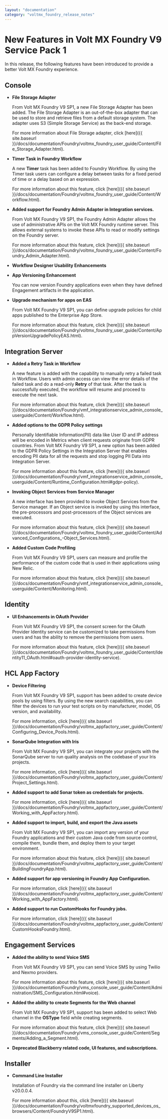 ```yaml
---
layout: "documentation"
category: "voltmx_foundry_release_notes"
---
```

                          

New Features in Volt MX Foundry V9 Service Pack 1
================================================

In this release, the following features have been introduced to provide a better Volt MX Foundry experience.

Console
-------

*   **File Storage Adapter**
    
    From Volt MX Foundry V9 SP1, a new File Storage Adapter has been added. The File Storage Adapter is an out-of-the-box adapter that can be used to store and retrieve files from a default storage system. The adapter uses S3 (Simple Storage Service) as the back-end storage.
    
    For more information about File Storage adapter, click [here]({{ site.baseurl }}/docs/documentation/Foundry/voltmx_foundry_user_guide/Content/File_Storage_Adapter.html).
    
*   **Timer Task in Foundry Workflow**
    
    A new **Timer** task has been added to Foundry Workflow. By using the Timer task users can configure a delay between tasks for a fixed period of time or a delay based on an expression.
    
    For more information about this feature, click [here]({{ site.baseurl }}/docs/documentation/Foundry/voltmx_foundry_user_guide/Content/Workflow.html).
    
*   **Added support for Foundry Admin Adapter in Integration services.**
    
    From Volt MX Foundry V9 SP1, the Foundry Admin Adapter allows the use of administrative APIs on the Volt MX Foundry runtime server. This allows external systems to invoke these APIs to read or modify settings on the Foundry server.
    
    For more information about this feature, click [here]({{ site.baseurl }}/docs/documentation/Foundry/voltmx_foundry_user_guide/Content/Foundry_Admin_Adapter.html).
    
*   **Workflow Designer Usability Enhancements**
*   **App Versioning Enhancement**
    
    You can now version Foundry applications even when they have defined Engagement artifacts in the application.
    
*   **Upgrade mechanism for apps on EAS**
    
    From Volt MX Foundry V9 SP1, you can define upgrade policies for child apps published to the Enterprise App Store.
    
    For more information about this feature, click [here]({{ site.baseurl }}/docs/documentation/Foundry/voltmx_foundry_user_guide/Content/AppVersionUpgradePolicyEAS.html).
    

Integration Server
------------------

*   **Added a Retry Task in Workflow**
    
    A new feature is added with the capability to manually retry a failed task in Workflow. Users with admin access can view the error details of the failed task and do a read-only **Retry** of that task. After the task is successfully executed, the workflow will resume and proceed to execute the next task.
    
    For more information about this feature, click [here]({{ site.baseurl }}/docs/documentation/Foundry/vmf_integrationservice_admin_console_userguide/Content/Workflow.html).
    

*   **Added options to the GDPR Policy settings**
    
    Personally Identifiable Information(PII) data like User ID and IP address will be encoded in Metrics when client requests originate from GDPR countries. From Volt MX Foundry V9 SP1, a new option has been added to the GDPR Policy Settings in the Integration Server that enables encoding PII data for all the requests and stop logging PII Data into Integration Server.
    
    For more information about this feature, click [here]({{ site.baseurl }}/docs/documentation/Foundry/vmf_integrationservice_admin_console_userguide/Content/Runtime_Configuration.html#gdpr-policy).
    
*   **Invoking Object Services from Service Manager**
    
    A new interface has been provided to invoke Object Services from the Service manager. If an Object service is invoked by using this interface, the pre-processors and post-processors of the Object services are executed.
    
    For more information about this feature, click [here]({{ site.baseurl }}/docs/documentation/Foundry/voltmx_foundry_user_guide/Content/Advanced_Configurations_-Object_Services.html).
    
*   **Added Custom Code Profiling**
    
    From Volt MX Foundry V9 SP1, users can measure and profile the performance of the custom code that is used in their applications using New Relic.
    
    For more information about this feature, click [here]({{ site.baseurl }}/docs/documentation/Foundry/vmf_integrationservice_admin_console_userguide/Content/Monitoring.html).
    

Identity
--------

*   **UI Enhancements in OAuth Provider**
    
    From Volt MX Foundry V9 SP1, the consent screen for the OAuth Provider Identity service can be customized to take permissions from users and has the ability to remove the permissions from users.
    
    For more information about this feature, click [here]({{ site.baseurl }}/docs/documentation/Foundry/voltmx_foundry_user_guide/Content/Identity11_OAuth.html#oauth-provider-identity-service).
    

HCL App Factory
-------------------

*   **Device Filtering**
    
    From Volt MX Foundry V9 SP1, support has been added to create device pools by using filters. By using the new search capabilities, you can filter the devices to run your test scripts on by manufacturer, model, OS version, and availability.
    
    For more information, click [here]({{ site.baseurl }}/docs/documentation/Foundry/voltmx_appfactory_user_guide/Content/Configuring_Device_Pools.html).
    
*   **SonarQube Integration with Iris**
    
    From Volt MX Foundry V9 SP1, you can integrate your projects with the SonarQube server to run quality analysis on the codebase of your Iris projects.
    
    For more information, click [here]({{ site.baseurl }}/docs/documentation/Foundry/voltmx_appfactory_user_guide/Content/Project_Settings.html).
    
*   **Added support to add Sonar token as credentials for projects.**
    
    For more information, click [here]({{ site.baseurl }}/docs/documentation/Foundry/voltmx_appfactory_user_guide/Content/Working_with_AppFactory.html).
    
*   **Added support to import, build, and export the Java assets**
    
    From Volt MX Foundry V9 SP1, you can import any version of your Foundry applications and their custom Java code from source control, compile them, bundle them, and deploy them to your target environment.
    
    For more information about this feature, click [here]({{ site.baseurl }}/docs/documentation/Foundry/voltmx_appfactory_user_guide/Content/BuildingFoundryApp.html).
    
*   **Added support for app versioning in Foundry App Configuration.**
    
    For more information, click [here]({{ site.baseurl }}/docs/documentation/Foundry/voltmx_appfactory_user_guide/Content/Working_with_AppFactory.html).
    
*   **Added support to run CustomHooks for Foundry jobs.**
    
    For more information, click [here]({{ site.baseurl }}/docs/documentation/Foundry/voltmx_appfactory_user_guide/Content/CustomHooksFoundry.html).
    

Engagement Services
-------------------

*   **Added the ability to send Voice SMS**
    
    From Volt MX Foundry V9 SP1, you can send Voice SMS by using Twilio and Nexmo providers.
    
    For more information about this feature, click [here]({{ site.baseurl }}/docs/documentation/Foundry/vms_console_user_guide/Content/Administration/SMS_Configuration.html#voice).
    
*   **Added the ability to create Segments for the Web channel**
    
    From Volt MX Foundry V9 SP1, support has been added to select Web channel in the **OSType** field while creating segments.
    
    For more information about this feature, click [here]({{ site.baseurl }}/docs/documentation/Foundry/vms_console_user_guide/Content/Segments/Adding_a_Segment.html).
    
*   **Deprecated Blackberry related code, UI features, and subscriptions.**

Installer
---------

*   **Command Line Installer**
    
    Installation of Foundry via the command line installer on Liberty v20.0.0.4.
    
    For more information about this, click [here]({{ site.baseurl }}/docs/documentation/Foundry/voltmxfoundry_supported_devices_os_browsers/Content/FoundryV9SP1.html).
